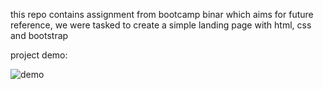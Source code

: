 
this repo contains assignment from bootcamp binar which aims for future reference, we were tasked to create a simple landing page with html, css and bootstrap

project demo: 

![demo](https://media.giphy.com/media/sIfRbtqN6S7otF7u1t/giphy.gif)

